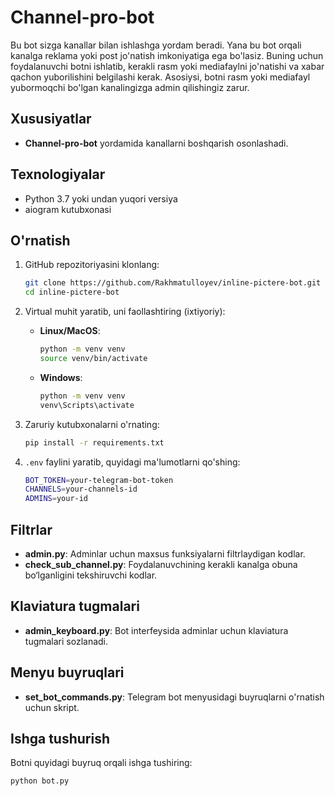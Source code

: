 # Channel-pro-bot

Bu bot sizga kanallar bilan ishlashga yordam beradi. Yana bu bot orqali kanalga reklama yoki post jo'natish imkoniyatiga ega bo'lasiz. Buning uchun foydalanuvchi botni ishlatib, kerakli rasm yoki mediafaylni jo'natishi va xabar qachon yuborilishini belgilashi kerak. Asosiysi, botni rasm yoki mediafayl yubormoqchi bo'lgan kanalingizga admin qilishingiz zarur.

## Xususiyatlar
- **Channel-pro-bot** yordamida kanallarni boshqarish osonlashadi.

## Texnologiyalar
- Python 3.7 yoki undan yuqori versiya
- aiogram kutubxonasi

## O'rnatish
1. GitHub repozitoriyasini klonlang:
    ```bash
    git clone https://github.com/Rakhmatulloyev/inline-pictere-bot.git
    cd inline-pictere-bot
    ```

2. Virtual muhit yaratib, uni faollashtiring (ixtiyoriy):
    - **Linux/MacOS**:
      ```bash
      python -m venv venv
      source venv/bin/activate
      ```
    - **Windows**:
      ```bash
      python -m venv venv
      venv\Scripts\activate
      ```

3. Zaruriy kutubxonalarni o'rnating:
    ```bash
    pip install -r requirements.txt
    ```

4. `.env` faylini yaratib, quyidagi ma'lumotlarni qo'shing:
    ```bash
    BOT_TOKEN=your-telegram-bot-token
    CHANNELS=your-channels-id
    ADMINS=your-id
    ```

## Filtrlar
- **admin.py**: Adminlar uchun maxsus funksiyalarni filtrlaydigan kodlar.
- **check_sub_channel.py**: Foydalanuvchining kerakli kanalga obuna bo‘lganligini tekshiruvchi kodlar.

## Klaviatura tugmalari
- **admin_keyboard.py**: Bot interfeysida adminlar uchun klaviatura tugmalari sozlanadi.

## Menyu buyruqlari
- **set_bot_commands.py**: Telegram bot menyusidagi buyruqlarni o'rnatish uchun skript.

## Ishga tushurish
Botni quyidagi buyruq orqali ishga tushiring:
```bash
python bot.py
